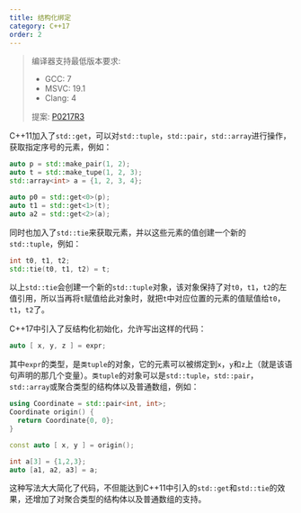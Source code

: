 ```yaml
---
title: 结构化绑定
category: C++17
order: 2
---
```


> 编译器支持最低版本要求:
> * GCC: 7
> * MSVC: 19.1
> * Clang: 4
>
> 提案: [P0217R3](http://wg21.link/p0217r3)

C++11加入了`std::get`，可以对`std::tuple`，`std::pair`，`std::array`进行操作，获取指定序号的元素，例如：

```c++
auto p = std::make_pair(1, 2);
auto t = std::make_tupe(1, 2, 3);
std::array<int> a = {1, 2, 3, 4};

auto p0 = std::get<0>(p);
auto t1 = std::get<1>(t);
auto a2 = std::get<2>(a);
```

同时也加入了`std::tie`来获取元素，并以这些元素的值创建一个新的`std::tuple`，例如：

```c++
int t0, t1, t2;
std::tie(t0, t1, t2) = t;
```

以上`std::tie`会创建一个新的`std::tuple`对象，该对象保持了对`t0`，`t1`，`t2`的左值引用，所以当再将`t`赋值给此对象时，就把`t`中对应位置的元素的值赋值给`t0`，`t1`，`t2`了。

C++17中引入了反结构化初始化，允许写出这样的代码：

```c++
auto [ x, y, z ] = expr;
```

其中`expr`的类型，是`类tuple`的对象，它的元素可以被绑定到`x`，`y`和`z`上（就是该语句声明的那几个变量）。`类tuple`的对象可以是`std::tuple`，`std::pair`，`std::array`或聚合类型的结构体以及普通数组，例如：

```c++
using Coordinate = std::pair<int, int>;
Coordinate origin() {
  return Coordinate{0, 0};
}

const auto [ x, y ] = origin();

int a[3] = {1,2,3};
auto [a1, a2, a3] = a;
```

这种写法大大简化了代码，不但能达到C++11中引入的`std::get`和`std::tie`的效果，还增加了对聚合类型的结构体以及普通数组的支持。